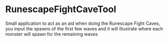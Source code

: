 # RunescapeFightCaveTool
Small application to act as an aid when doing the Runescape Fight Caves, you input the spawns of the first few waves and it will illustrate where each monster will spawn for the remaining waves
